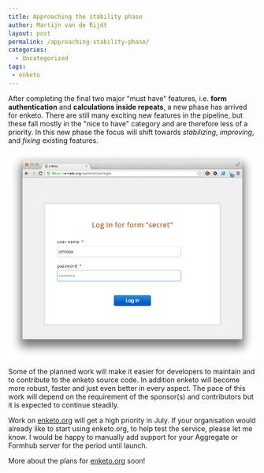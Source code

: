 ```yaml
---
title: Approaching the stability phase
author: Martijn van de Rijdt
layout: post
permalink: /approaching-stability-phase/
categories:
  - Uncategorized
tags:
 - enketo
---
```


After completing the final two major "must have" features, i.e. __form authentication__ and __calculations inside repeats__, a new phase has arrived for enketo. There are still many exciting new features in the pipeline, but these fall mostly in the "nice to have" category and are therefore less of a priority. In this new phase the focus will shift towards _stabilizing_, _improving_, and _fixing_ existing features.

![screenshot of login page](../files/2013/06/login.png)

Some of the planned work will make it easier for developers to maintain and to contribute to the enketo source code. In addition enketo will become more robust, faster and just even better in every aspect. The pace of this work will depend on the requirement of the sponsor(s) and contributors but it is expected to continue steadily.

Work on [enketo.org](https://enketo.org) will get a high priority in July. If your organisation would already like to start using enketo.org, to help test the service, please let me know. I would be happy to manually add support for your Aggregate or Formhub server for the period until launch.

More about the plans for [enketo.org](enketo.org) soon!
